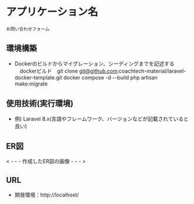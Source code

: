 # アプリケーション名
    お問い合わせフォーム
## 環境構築
- Dockerのビルドからマイグレーション、シーディングまでを記述する
  　dockerビルド　git clone git@github.com:coachtech-material/laravel-docker-template.git
    docker compose -d --build
    php artisan make:migrate 

## 使用技術(実行環境)
- 例) Laravel 8.x(言語やフレームワーク、バージョンなどが記載されていると良い)


## ER図
< - - - 作成したER図の画像 - - - >

## URL
- 開発環境：http://localhost/

